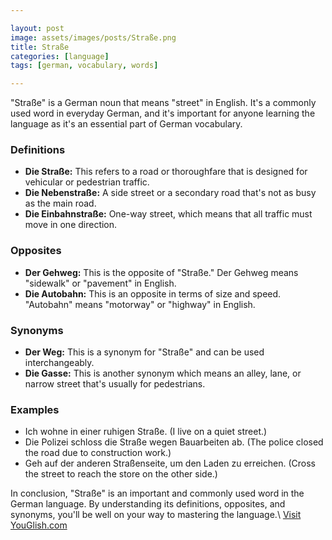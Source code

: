 ```yaml
---

layout: post
image: assets/images/posts/Straße.png
title: Straße
categories: [language]
tags: [german, vocabulary, words]

---
```


"Straße" is a German noun that means "street" in English. It's a commonly used word in everyday German, and it's important for anyone learning the language as it's an essential part of German vocabulary.

### Definitions
- **Die Straße:** This refers to a road or thoroughfare that is designed for vehicular or pedestrian traffic.
- **Die Nebenstraße:** A side street or a secondary road that's not as busy as the main road.
- **Die Einbahnstraße:** One-way street, which means that all traffic must move in one direction.

### Opposites
- **Der Gehweg:** This is the opposite of "Straße." Der Gehweg means "sidewalk" or "pavement" in English.
- **Die Autobahn:** This is an opposite in terms of size and speed. "Autobahn" means "motorway" or "highway" in English.

### Synonyms
- **Der Weg:** This is a synonym for "Straße" and can be used interchangeably.
- **Die Gasse:** This is another synonym which means an alley, lane, or narrow street that's usually for pedestrians.

### Examples
- Ich wohne in einer ruhigen Straße. (I live on a quiet street.)
- Die Polizei schloss die Straße wegen Bauarbeiten ab. (The police closed the road due to construction work.)
- Geh auf der anderen Straßenseite, um den Laden zu erreichen. (Cross the street to reach the store on the other side.)

In conclusion, "Straße" is an important and commonly used word in the German language. By understanding its definitions, opposites, and synonyms, you'll be well on your way to mastering the language.\ <a id="yg-widget-0" class="youglish-widget" data-query="Straße" data-lang="german" data-components="8412" data-auto-start="0" data-bkg-color="theme_light" data-title="How%20to%20pronounce%20Straße%20in%20German"  rel="nofollow" href="https://youglish.com">Visit YouGlish.com</a><script async src="https://youglish.com/public/emb/widget.js" charset="utf-8"></script>